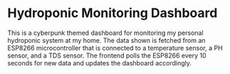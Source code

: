 # Hydroponic Monitoring Dashboard

This is a cyberpunk themed dashboard for monitoring my personal hydroponic system at my home. The data shown is fetched from an ESP8266 microcontroller that is connected to a  temperature sensor, a PH sensor, and a TDS sensor. The frontend polls the ESP8266 every 10 seconds for new data and updates the dashboard accordingly.
